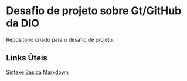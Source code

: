 # Desafio de projeto sobre Gt/GitHub da DIO
Repositório criado para o desafio de projeto. 

## Links Úteis
[Sintaxe Basica Markdown](https://www.markdownguide.org/basic-syntax/)
